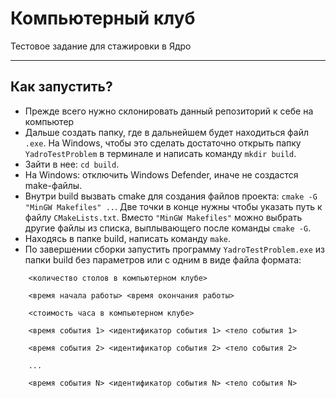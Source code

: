 # Компьютерный клуб #
Тестовое задание для стажировки в Ядро

---
## Как запустить? ##
- Прежде всего нужно склонировать данный репозиторий к себе на компьютер
- Дальше создать папку, где в дальнейшем будет находиться файл `.exe`. На Windows, чтобы это сделать достаточно открыть папку `YadroTestProblem` в терминале и написать команду `mkdir build`.
- Зайти в нее: `cd build`. 
- На Windows: отключить Windows Defender, иначе не создастся make-файлы.
- Внутри build вызвать cmake для создания файлов проекта: `cmake -G "MinGW Makefiles" ..`. Две точки в конце нужны чтобы указать путь к файлу `CMakeLists.txt`. Вместо `"MinGW Makefiles"` можно выбрать другие файлы из списка, выплывающего после команды `cmake -G`.
- Находясь в папке build, написать команду `make`. 
- По завершении сборки запустить программу `YadroTestProblem.exe` из папки build без параметров или с одним в виде файла формата:
```
	<количество столов в компьютерном клубе>

	<время начала работы> <время окончания работы>

	<стоимость часа в компьютерном клубе>

	<время события 1> <идентификатор события 1> <тело события 1>

	<время события 2> <идентификатор события 2> <тело события 2>

	...

	<время события N> <идентификатор события N> <тело события N>
```

